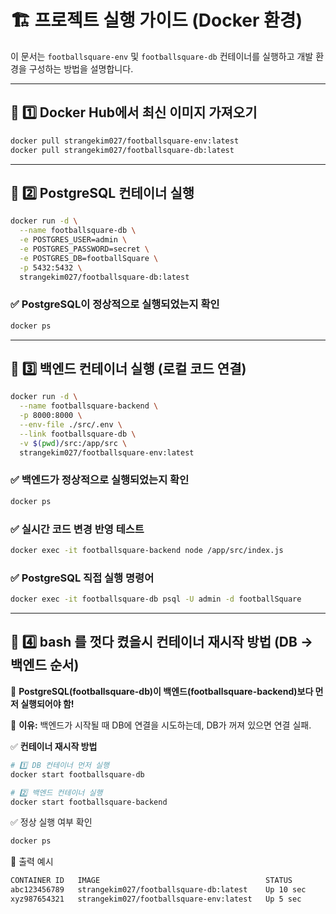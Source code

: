 # 🏗️ 프로젝트 실행 가이드 (Docker 환경)

이 문서는 `footballsquare-env` 및 `footballsquare-db` 컨테이너를 실행하고 개발 환경을 구성하는 방법을 설명합니다.

---

## 📌 1️⃣ Docker Hub에서 최신 이미지 가져오기
```bash
docker pull strangekim027/footballsquare-env:latest
docker pull strangekim027/footballsquare-db:latest
```

---

## 📌 2️⃣ PostgreSQL 컨테이너 실행
```bash
docker run -d \
  --name footballsquare-db \
  -e POSTGRES_USER=admin \
  -e POSTGRES_PASSWORD=secret \
  -e POSTGRES_DB=footballSquare \
  -p 5432:5432 \
  strangekim027/footballsquare-db:latest
```
### ✅ PostgreSQL이 정상적으로 실행되었는지 확인
```bash
docker ps
```

---

## 📌 3️⃣ 백엔드 컨테이너 실행 (로컬 코드 연결)

```bash
docker run -d \
  --name footballsquare-backend \
  -p 8000:8000 \
  --env-file ./src/.env \
  --link footballsquare-db \
  -v $(pwd)/src:/app/src \
  strangekim027/footballsquare-env:latest
```
### ✅ 백엔드가 정상적으로 실행되었는지 확인
```bash
docker ps
```
### ✅ 실시간 코드 변경 반영 테스트
```bash
docker exec -it footballsquare-backend node /app/src/index.js
```

### ✅ PostgreSQL 직접 실행 명령어
```bash
docker exec -it footballsquare-db psql -U admin -d footballSquare
```

---

## 📌 4️⃣ bash 를 껏다 켰을시 컨테이너 재시작 방법 (DB → 백엔드 순서)

🔹 **PostgreSQL(footballsquare-db)이 백엔드(footballsquare-backend)보다 먼저 실행되어야 함!**

🔹 **이유:** 백엔드가 시작될 때 DB에 연결을 시도하는데, DB가 꺼져 있으면 연결 실패.

✅ **컨테이너 재시작 방법**
```bash
# 1️⃣ DB 컨테이너 먼저 실행
docker start footballsquare-db 

# 2️⃣ 백엔드 컨테이너 실행
docker start footballsquare-backend
```

✅ 정상 실행 여부 확인
```bash
docker ps
```
🚀 출력 예시
```bash
CONTAINER ID   IMAGE                                     STATUS        PORTS                    NAMES
abc123456789   strangekim027/footballsquare-db:latest    Up 10 sec     0.0.0.0:5432->5432/tcp   footballsquare-db
xyz987654321   strangekim027/footballsquare-env:latest   Up 5 sec      0.0.0.0:3000->3000/tcp   footballsquare-backend
```